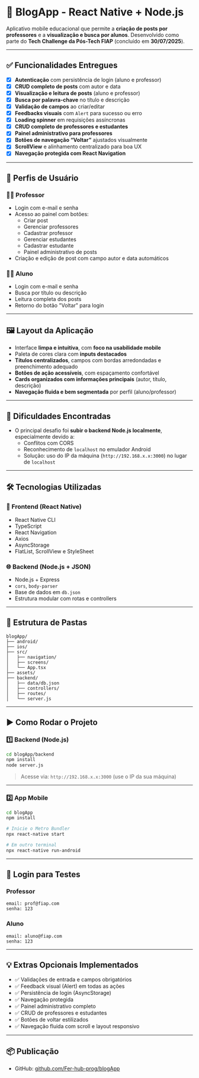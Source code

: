 
# 📱 BlogApp - React Native + Node.js

Aplicativo mobile educacional que permite a **criação de posts por professores** e a **visualização e busca por alunos**. Desenvolvido como parte do **Tech Challenge da Pós-Tech FIAP** (concluído em **30/07/2025**).

---

## ✅ Funcionalidades Entregues

- [x] **Autenticação** com persistência de login (aluno e professor)  
- [x] **CRUD completo de posts** com autor e data  
- [x] **Visualização e leitura de posts** (aluno e professor)  
- [x] **Busca por palavra-chave** no título e descrição  
- [x] **Validação de campos** ao criar/editar  
- [x] **Feedbacks visuais** com `Alert` para sucesso ou erro  
- [x] **Loading spinner** em requisições assíncronas  
- [x] **CRUD completo de professores e estudantes**  
- [x] **Painel administrativo para professores**  
- [x] **Botões de navegação “Voltar”** ajustados visualmente  
- [x] **ScrollView** e alinhamento centralizado para boa UX  
- [x] **Navegação protegida com React Navigation**

---

## 👥 Perfis de Usuário

### 👩‍🏫 Professor
- Login com e-mail e senha
- Acesso ao painel com botões:
  - Criar post
  - Gerenciar professores
  - Cadastrar professor
  - Gerenciar estudantes
  - Cadastrar estudante
  - Painel administrativo de posts
- Criação e edição de post com campo autor e data automáticos

### 👨‍🎓 Aluno
- Login com e-mail e senha
- Busca por título ou descrição
- Leitura completa dos posts
- Retorno do botão "Voltar" para login

---

## 🖼️ Layout da Aplicação

- Interface **limpa e intuitiva**, com **foco na usabilidade mobile**
- Paleta de cores clara com **inputs destacados**
- **Títulos centralizados**, campos com bordas arredondadas e preenchimento adequado
- **Botões de ação acessíveis**, com espaçamento confortável
- **Cards organizados com informações principais** (autor, título, descrição)
- **Navegação fluida e bem segmentada** por perfil (aluno/professor)

---

## 🚧 Dificuldades Encontradas

- O principal desafio foi **subir o backend Node.js localmente**, especialmente devido a:
  - Conflitos com CORS
  - Reconhecimento de `localhost` no emulador Android
  - Solução: uso do IP da máquina (`http://192.168.x.x:3000`) no lugar de `localhost`

---

## 🛠️ Tecnologias Utilizadas

### 📲 Frontend (React Native)
- React Native CLI
- TypeScript
- React Navigation
- Axios
- AsyncStorage
- FlatList, ScrollView e StyleSheet

### 🌐 Backend (Node.js + JSON)
- Node.js + Express
- `cors`, `body-parser`
- Base de dados em `db.json`
- Estrutura modular com rotas e controllers

---

## 📁 Estrutura de Pastas

```
blogApp/
├── android/
├── ios/
├── src/
│   ├── navigation/
│   ├── screens/
│   └── App.tsx
├── assets/
├── backend/
│   ├── data/db.json
│   ├── controllers/
│   ├── routes/
│   └── server.js
```

---

## ▶️ Como Rodar o Projeto

### 1️⃣ Backend (Node.js)

```bash
cd blogApp/backend
npm install
node server.js
```

> Acesse via: `http://192.168.x.x:3000` (use o IP da sua máquina)

---

### 2️⃣ App Mobile

```bash
cd blogApp
npm install

# Inicie o Metro Bundler
npx react-native start

# Em outro terminal
npx react-native run-android
```

---

## 🔑 Login para Testes

### Professor
```
email: prof@fiap.com
senha: 123
```

### Aluno
```
email: aluno@fiap.com
senha: 123
```

---

## 💡 Extras Opcionais Implementados

- ✅ Validações de entrada e campos obrigatórios
- ✅ Feedback visual (Alert) em todas as ações
- ✅ Persistência de login (AsyncStorage)
- ✅ Navegação protegida
- ✅ Painel administrativo completo
- ✅ CRUD de professores e estudantes
- ✅ Botões de voltar estilizados
- ✅ Navegação fluida com scroll e layout responsivo

---

## 📦 Publicação

- GitHub: [github.com/Fer-hub-prog/blogApp](https://github.com/Fer-hub-prog/blogApp)
